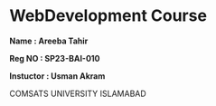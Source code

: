 # WebDevelopment Course 
**Name   : Areeba Tahir**  

**Reg NO : SP23-BAI-010**

**Instuctor : Usman Akram**

COMSATS UNIVERSITY ISLAMABAD

